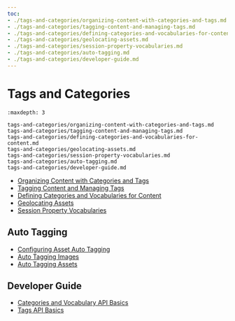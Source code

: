 ```yaml
---
toc:
- ./tags-and-categories/organizing-content-with-categories-and-tags.md
- ./tags-and-categories/tagging-content-and-managing-tags.md
- ./tags-and-categories/defining-categories-and-vocabularies-for-content.md
- ./tags-and-categories/geolocating-assets.md
- ./tags-and-categories/session-property-vocabularies.md
- ./tags-and-categories/auto-tagging.md
- ./tags-and-categories/developer-guide.md
---
```

# Tags and Categories

```{toctree}
:maxdepth: 3

tags-and-categories/organizing-content-with-categories-and-tags.md
tags-and-categories/tagging-content-and-managing-tags.md
tags-and-categories/defining-categories-and-vocabularies-for-content.md
tags-and-categories/geolocating-assets.md
tags-and-categories/session-property-vocabularies.md
tags-and-categories/auto-tagging.md
tags-and-categories/developer-guide.md
```

- [Organizing Content with Categories and Tags](./tags-and-categories/organizing-content-with-categories-and-tags.md)
- [Tagging Content and Managing Tags](./tags-and-categories/tagging-content-and-managing-tags.md)
- [Defining Categories and Vocabularies for Content](./tags-and-categories/defining-categories-and-vocabularies-for-content.md)
- [Geolocating Assets](./tags-and-categories/geolocating-assets.md)
- [Session Property Vocabularies](./tags-and-categories/session-property-vocabularies.md)

## Auto Tagging

- [Configuring Asset Auto Tagging](./tags-and-categories/auto-tagging/configuring-asset-auto-tagging.md)
- [Auto Tagging Images](./tags-and-categories/auto-tagging/auto-tagging-images.md)
- [Auto Tagging Assets](./tags-and-categories/auto-tagging/auto-tagging-assets.md)

## Developer Guide

- [Categories and Vocabulary API Basics](./tags-and-categories/developer-guide/categories-and-vocabulary-api-basics.md)
- [Tags API Basics](./tags-and-categories/developer-guide/tags-api-basics.md)
